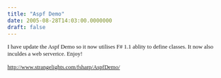 ```yaml
---
title: "Aspf Demo"
date: 2005-08-28T14:03:00.0000000
draft: false
---
```


<P><FONT face=Verdana size=2>I have update the Aspf Demo so it now utilises F# 1.1 ablity to define classes. It now also inculdes a web serverice. Enjoy!</FONT></P>
<P><A href="http://www.strangelights.com/fsharp/AspfDemo/"><FONT face=Verdana size=2>http://www.strangelights.com/fsharp/AspfDemo/</FONT></A></P>
